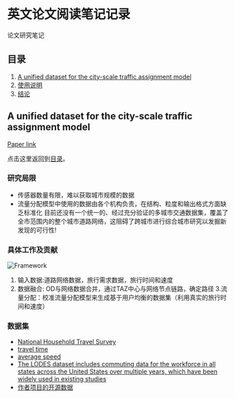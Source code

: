 # 英文论文阅读笔记记录


论文研究笔记

## 目录

1. [A unified dataset for the city-scale traffic assignment model](#A-unified-dataset-for-the-city-scale-traffic-assignment-model)
2. [使用说明](#使用说明)
3. [结论](#结论)

## A unified dataset for the city-scale traffic assignment model

[Paper link](https://www.nature.com/articles/s41597-024-03149-8#Sec16)

点击这里返回到[目录](#目录)。

### 研究局限
* 传感器数量有限，难以获取城市规模的数据
* 流量分配模型中使用的数据由各个机构负责，在结构、粒度和输出格式方面缺乏标准化
目前还没有一个统一的、经过充分验证的多城市交通数据集，覆盖了全市范围内的整个城市道路网络，这阻碍了跨城市进行综合城市研究以发掘新发现的可行性!
### 具体工作及贡献

![Framework](https://media.springernature.com/full/springer-static/image/art%3A10.1038%2Fs41597-024-03149-8/MediaObjects/41597_2024_3149_Fig1_HTML.png?as=webp)

1. 输入数据:道路网络数据，旅行需求数据，旅行时间和速度
2. 数据融合: OD与网络数据合并，通过TAZ中心与网络节点链路，确定路径
3.流量分配：校准流量分配模型来生成基于用户均衡的数据集（利用真实的旅行时间和速度）
### 数据集
* [National Household Travel Survey](https://nhts.ornl.gov/od/)
* [travel time](https://www.tomtom.com/traffic-index/ranking/)
* [average speed](https://www.waze.com/live-map/)
* [The LODES dataset includes commuting data for the workforce in all states across the United States over multiple years, which have been widely used in existing studies](https://lehd.ces.census.gov/data/lodes/)
* [作者项目的开源数据](https://github.com/xuxiaotong/A_unified_and_validated_traffic_dataset_for_20_U.S._cities )
